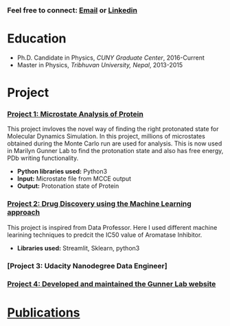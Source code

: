 ### Feel free to connect: [Email](mailto:umesh.khaniya2010@gmail.com) or  [Linkedin](https://www.linkedin.com/in/umesh-khaniya-72a1b0132)
# Education
* Ph.D.  Candidate in Physics, *CUNY Graduate Center*, 2016-Current
* Master in Physics, *Tribhuvan University, Nepal*, 2013-2015

# Project

### [Project 1: Microstate Analysis of Protein](https://github.com/umeshkhaniya/microstate_lysozyme_analysis)

This project invloves the novel way of finding the right protonated state for Molecular Dynamics Simulation. In this project, millions of microstates obtained during the Monte Carlo run are used for analysis. This is now used in  Marilyn Gunner Lab to find the protonation state and  also has free energy, PDb writing functionality. 
* **Python libraries used:** Python3
* **Input:** Microstate file from MCCE output
* **Output:** Protonation state of Protein 

### [Project 2: Drug Discovery using the Machine Learning approach](https://github.com/umeshkhaniya/Drug-Discovery-using-the-Machine-Learning-approach)

This project  is inspired from Data Professor. Here  I used different machine learining techniques to predcit the IC50 value of Aromatase Inhibitor.
* **Libraries used:** Streamlit, Sklearn, python3


### [Project 3: Udacity Nanodegree Data Engineer]


### [Project 4: Developed and maintained the Gunner Lab website](https://gunnerlab.ccny.cuny.edu/)

# [Publications](https://github.com/umeshkhaniya/umeshkhaniya.github.io/blob/gh-pages/publications.md)

